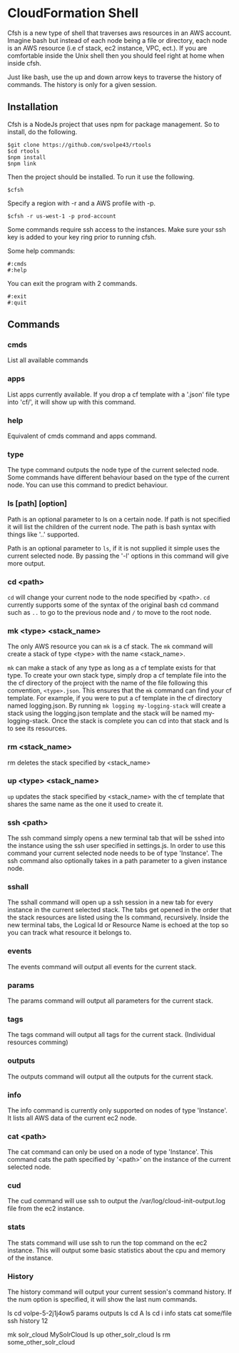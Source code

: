 # CloudFormation Shell

Cfsh is a new type of shell that traverses aws resources in an AWS account. Imagine bash but instead of each node being a file or directory, each node is an AWS resource (i.e cf stack, ec2 instance, VPC, ect.). If you are comfortable inside the Unix shell then you should feel right at home when inside cfsh.

Just like bash, use the up and down arrow keys to traverse the history of commands. The history is only for a given session.

## Installation
Cfsh is a NodeJs project that uses npm for package management. So to install, do the following.
```
$git clone https://github.com/svolpe43/rtools
$cd rtools
$npm install
$npm link
```
Then the project should be installed. To run it use the following.
```
$cfsh
```

Specify a region with -r and a AWS profile with -p.
```
$cfsh -r us-west-1 -p prod-account
```

Some commands require ssh access to the instances. Make sure your ssh key is added to your key ring prior to running cfsh.

Some help commands:
```
#:cmds
#:help
```

You can exit the program with 2 commands.
```
#:exit
#:quit
```

## Commands

### cmds
List all available commands

### apps
List apps currently available. If you drop a cf template with a '.json' file type into 'cf/', it will show up with this command.

### help
Equivalent of cmds command and apps command.

### type
The type command outputs the node type of the current selected node. Some commands have different behaviour based on the type of the current node. You can use this command to predict behaviour.

### ls [path] [option]
Path is an optional parameter to ls on a certain node. If path is not specified it will list the children of the current node. The path is bash syntax with things like '..' supported.

Path is an optional parameter to `ls`, if it is not supplied it simple uses the current selected node. By passing the '-l' options in this command will give more output.

### cd \<path\>
`cd` will change your current node to the node specified by \<path\>. `cd` currently supports some of the syntax of the original bash cd command such as `..` to go to the previous node and `/` to move to the root node.

### mk \<type\> \<stack_name\>
The only AWS resource you can `mk` is a cf stack. The `mk` command will create a stack of type \<type\> with the name \<stack_name\>.

`mk` can make a stack of any type as long as a cf template exists for that type. To create your own stack type, simply drop a cf template file into the the cf directory of the project with the name of the file following this convention, `<type>.json`. This ensures that the `mk` command can find your cf template. For example, if you were to put a cf template in the cf directory named logging.json. By running `mk logging my-logging-stack` will create a stack using the logging.json template and the stack will be named my-logging-stack. Once the stack is complete you can cd into that stack and ls to see its resources.

### rm \<stack_name\>
rm deletes the stack specified by \<stack_name\>

### up \<type\> \<stack_name\>
`up` updates the stack specified by \<stack_name\> with the cf template that shares the same name as the one it used to create it.

### ssh \<path\>
The ssh command simply opens a new terminal tab that will be sshed into the instance using the ssh user specified in settings.js. In order to use this command your current selected node needs to be of type 'Instance'. The ssh command also optionally takes in a path parameter to a given instance node.

### sshall
The sshall command will open up a ssh session in a new tab for every instance in the current selected stack. The tabs get opened in the order that the stack resources are listed using the ls command, recursively. Inside the new terminal tabs, the Logical Id or Resource Name is echoed at the top so you can track what resource it belongs to.

### events
The events command will output all events for the current stack.

### params
The params command will output all parameters for the current stack.

### tags
The tags command will output all tags for the current stack. (Individual resources comming)

### outputs
The outputs command will output all the outputs for the current stack.

### info
The info command is currently only supported on nodes of type 'Instance'. It lists all AWS data of the current ec2 node.

### cat \<path\>
The cat command can only be used on a node of type 'Instance'. This command cats the path specified by '\<path\>' on the instance of the current selected node.

### cud 
The cud command will use ssh to output the /var/log/cloud-init-output.log file from the ec2 instance.

### stats
The stats command will use ssh to run the top command on the ec2 instance. This will output some basic statistics about the
cpu and memory of the instance.

### History <num>
The history command will output your current session's command history. If the num option is specified, it will show the last num commands.

ls
cd volpe-5-2j1j4ow5
params
outputs
ls
cd A
ls
cd i
info
stats
cat some/file
ssh
history 12

mk solr_cloud MySolrCloud
ls
up other_solr_cloud
ls
rm some_other_solr_cloud
